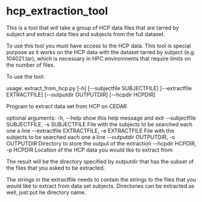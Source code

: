 # hcp_extraction_tool
This is a tool that will take a group of HCP data files that are tarred by subject and extract data files and subjects from the full dataset.

To use this tool you must have access to the HCP data.
This tool is special purpose as it works on the HCP data with the dataset tarred by subject (e.g. 104021.tar), which is necessary in HPC environments that require limits on the number of files.

To use the tool:

usage: extract_from_hcp.py [-h] [--subjectfile SUBJECTFILE]
                           [--extractfile EXTRACTFILE] [--outputdir OUTPUTDIR]
                           [--hcpdir HCPDIR]

Program to extract data set from HCP on CEDAR

optional arguments:
  -h, --help            show this help message and exit
  --subjectfile SUBJECTFILE, -s SUBJECTFILE
                        File with the subjects to be searched each one a line
  --extractfile EXTRACTFILE, -e EXTRACTFILE
                        File with the subjects to be searched each one a line
  --outputdir OUTPUTDIR, -o OUTPUTDIR
                        Directory to store the output of the extraction
  --hcpdir HCPDIR, -p HCPDIR
                        Location of the HCP data you would like to extract
                        from

The result will be the directory specified by outputdir that has the subset of the files that you asked to be extracted.

The strings in the extractfile needs to contain the strings to the files that you would like to extract from data set subjects.  Directories can be extracted as well, just put he directory name.


